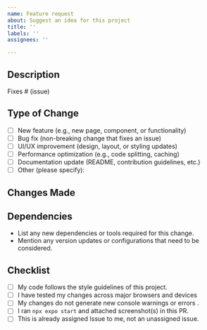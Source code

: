 ```yaml
---
name: Feature request
about: Suggest an idea for this project
title: ''
labels: ''
assignees: ''

---
```


## Description

<!-- 
Provide a brief summary of the changes made to the website and the motivation behind them. Include any relevant issues or tickets.
This helps fast tracking your PR and merge it, Check the respective box below.
-->
Fixes # (issue)

## Type of Change

- [ ] New feature (e.g., new page, component, or functionality)
- [ ] Bug fix (non-breaking change that fixes an issue)
- [ ] UI/UX improvement (design, layout, or styling updates)
- [ ] Performance optimization (e.g., code splitting, caching)
- [ ] Documentation update (README, contribution guidelines, etc.)
- [ ] Other (please specify):

## Changes Made

<!--
Describe the key changes (e.g., new sections, updated components, responsive fixes).
-->

## Dependencies

- List any new dependencies or tools required for this change.
- Mention any version updates or configurations that need to be considered.

## Checklist

- [ ] My code follows the style guidelines of this project.
- [ ] I have tested my changes across major browsers and devices
- [ ] My changes do not generate new console warnings or errors .
- [ ] I ran `npx expo start` and attached screenshot(s) in this PR.
- [ ] This is already assigned Issue to me, not an unassigned issue.
